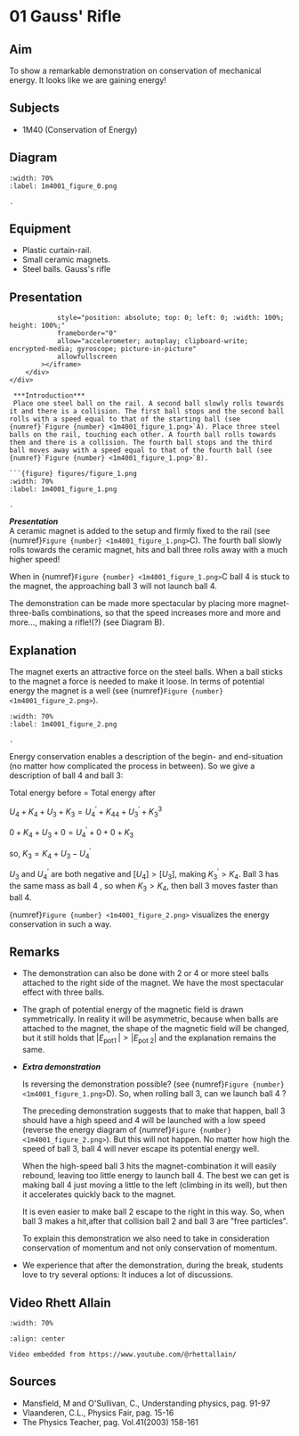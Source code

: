 # 01 Gauss' Rifle 
  
## Aim   
 To show a remarkable demonstration on conservation of mechanical energy. It looks like we are gaining energy!    
  
## Subjects   
* 1M40 (Conservation of Energy)   

## Diagram
   
```{figure} figures/figure_0.png  
:width: 70%  
:label: 1m4001_figure_0.png  

.
```
  
## Equipment   
 *  Plastic curtain-rail. 
 *  Small ceramic magnets. 
 *  Steel balls. Gauss's rifle
    
  
## Presentation   

```{iframe} https://www.youtube.com/embed/vePptER5zUc?si=UgN5kZFlR_NNiTvR"
            style="position: absolute; top: 0; left: 0; :width: 100%; height: 100%;"
            frameborder="0"
            allow="accelerometer; autoplay; clipboard-write; encrypted-media; gyroscope; picture-in-picture"
            allowfullscreen
        ></iframe>
    </div>
</div>

 ***Introduction***   
 Place one steel ball on the rail. A second ball slowly rolls towards it and there is a collision. The first ball stops and the second ball rolls with a speed equal to that of the starting ball (see {numref}`Figure {number} <1m4001_figure_1.png>`A). Place three steel balls on the rail, touching each other. A fourth ball rolls towards them and there is a collision. The fourth ball stops and the third ball moves away with a speed equal to that of the fourth ball (see {numref}`Figure {number} <1m4001_figure_1.png>`B).  

```{figure} figures/figure_1.png  
:width: 70%  
:label: 1m4001_figure_1.png  

. 
``` 
  
***Presentation***   
A ceramic magnet is added to the setup and firmly fixed to the rail (see {numref}`Figure {number} <1m4001_figure_1.png>`C). The fourth ball slowly rolls towards the ceramic magnet, hits and ball three rolls away with a much higher speed!

When in {numref}`Figure {number} <1m4001_figure_1.png>`C ball 4 is stuck to the magnet, the approaching ball 3 will not launch ball 4.

The demonstration can be made more spectacular by placing more magnet-three-balls combinations, so that the speed increases more and more and more..., making a rifle!(?) (see Diagram B).
  
## Explanation   
The magnet exerts an attractive force on the steel balls. When a ball sticks to the magnet a force is needed to make it loose. In terms of potential energy the magnet is a well (see {numref}`Figure {number} <1m4001_figure_2.png>`).

```{figure} figures/figure_2.png  
:width: 70%  
:label: 1m4001_figure_2.png  

. 
```
Energy conservation enables a description of the begin- and end-situation (no matter how complicated the process in between). So we give a description of ball 4 and ball 3:

Total energy before $=$ Total energy after

$U_{4}+K_{4}+U_{3}+K_{3}=U_{4}^{'}+K_{4}{ }_{4}+U_{3}^{'}+K_{3}{ }^{3}$

$0+K_{4}+U_{3}+0=U_{4}^{'}+0+0+K_{3}$

so, $K_{3}=K_{4}+U_{3}-U_{4}^{'}$

$U_{3}$ and $U_{4}^{'}$ are both negative and $\left[U_{4}\right]>\left[U_{3}\right]$, making $K_{3}^{'}>K_{4}$. Ball 3 has the same mass as ball 4 , so when $K_{3}>K_{4}$, then ball 3 moves faster than ball 4.

{numref}`Figure {number} <1m4001_figure_2.png>` visualizes the energy conservation in such a way.
## Remarks
- The demonstration can also be done with 2 or 4 or more steel balls attached to the right side of the magnet. We have the most spectacular effect with three balls.
- The graph of potential energy of the magnetic field is drawn symmetrically. In reality it will be asymmetric, because when balls are attached to the magnet, the shape of the magnetic field will be changed, but it still holds that $\left|E_{\text {pot1 }}\right|>\left|E_{\text {pot } 2}\right|$ and the explanation remains the same.
- ***Extra demonstration***

    Is reversing the demonstration possible? (see {numref}`Figure {number} <1m4001_figure_1.png>`D). So, when rolling ball 3, can we launch ball 4 ?

    The preceding demonstration suggests that to make that happen, ball 3 should have a high speed and 4 will be launched with a low speed (reverse the energy diagram of {numref}`Figure {number} <1m4001_figure_2.png>`). But this will not happen. No matter how high the speed of ball 3, ball 4 will never escape its potential energy well.

    When the high-speed ball 3 hits the magnet-combination it will easily rebound, leaving too little energy to launch ball 4. The best we can get is making ball 4 just moving a little to the left (climbing in its well), but then it accelerates quickly back to the magnet.

    It is even easier to make ball 2 escape to the right in this way. So, when ball 3 makes a hit,after that collision ball 2 and ball 3 are "free particles".

    To explain this demonstration we also need to take in consideration conservation of momentum and not only conservation of momentum.

- We experience that after the demonstration, during the break, students love to try several options: It induces a lot of discussions.
   
## Video Rhett Allain

```{iframe} https://www.youtube.com/watch?v=fiSd91sLtS4
:width: 70%

:align: center

Video embedded from https://www.youtube.com/@rhettallain/
```

## Sources
 *  Mansfield, M and O'Sullivan, C., Understanding physics, pag. 91-97 
 *  Vlaanderen, C.L., Physics Fair, pag. 15-16 
 *  The Physics Teacher, pag. Vol.41(2003) 158-161
  
